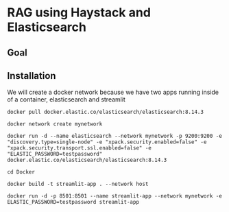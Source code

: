 # RAG using Haystack and Elasticsearch

## Goal 

## Installation 

We will create a docker network because we have two apps running inside of a container, elasticsearch and streamlit

```
docker pull docker.elastic.co/elasticsearch/elasticsearch:8.14.3
```
```
docker network create mynetwork
```
```
docker run -d --name elasticsearch --network mynetwork -p 9200:9200 -e "discovery.type=single-node" -e "xpack.security.enabled=false" -e "xpack.security.transport.ssl.enabled=false" -e "ELASTIC_PASSWORD=testpassword" docker.elastic.co/elasticsearch/elasticsearch:8.14.3

```
```
cd Docker
```
```
docker build -t streamlit-app . --network host
```
```
docker run -d -p 8501:8501 --name streamlit-app --network mynetwork -e ELASTIC_PASSWORD=testpassword streamlit-app
```


